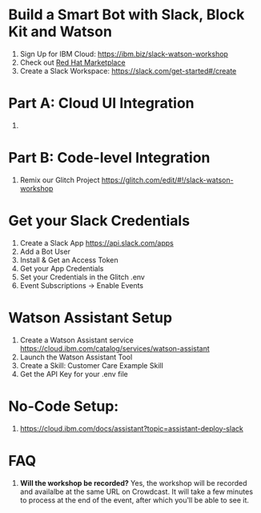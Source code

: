 # Build a Smart Bot with Slack, Block Kit and Watson

1. Sign Up for IBM Cloud: https://ibm.biz/slack-watson-workshop
1. Check out [Red Hat Marketplace](https://marketplace.redhat.com/en-us?cm_mmc=Inpersondirected-_-Audience+Developer_Developer+Conversation-_-WW_WW-_-Oct2020-cfebuildavirtualagentinjavascriptwithtwilioandwatsonnaturallanguageunderstanding-eventid-5f205f20eddc5ad072d0b96f-global-devadvgrp-sanfrancisco-franchise-workshop-sanfrancisco_ov77410&cm_mmca1=000039JL&cm_mmca2=10010797&eventid=5f205f20eddc5ad072d0b96f)
1. Create a Slack Workspace: https://slack.com/get-started#/create

# Part A: Cloud UI Integration

1. 

# Part B: Code-level Integration

1. Remix our Glitch Project https://glitch.com/edit/#!/slack-watson-workshop

# Get your Slack Credentials

1. Create a Slack App https://api.slack.com/apps
1. Add a Bot User
1. Install & Get an Access Token
1. Get your App Credentials
1. Set your Credentials in the Glitch .env
1. Event Subscriptions -> Enable Events

# Watson Assistant Setup

1. Create a Watson Assistant service https://cloud.ibm.com/catalog/services/watson-assistant
1. Launch the Watson Assistant Tool
1. Create a Skill: Customer Care Example Skill
1. Get the API Key for your .env file

# No-Code Setup:

1. https://cloud.ibm.com/docs/assistant?topic=assistant-deploy-slack

# FAQ

1. **Will the workshop be recorded?** Yes, the workshop will be recorded and availalbe at the same URL on Crowdcast. It will take a few minutes to process at the end of the event, after which you'll be able to see it.
